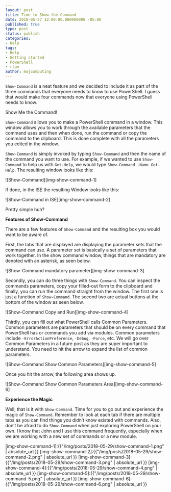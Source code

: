 ```yaml
---
layout: post
title: Time to Show the Command
date: 2018-05-27 12:00:00.000000000 -05:00
published: true
type: post
status: publish
categories:
- Help
tags:
- Help
- Getting started
- PowerShell
- rtpm
author: mwjcomputing
---
```


`Show-Command` is a neat feature and we decided to include it as part of the three commands that everyone needs to know to use PowerShell. I guess that would make four commands now that everyone using PowerShell needs to know.

Show Me the Command!

`Show-Command` allows you to make a PowerShell command in a window. This window allows you to work through the available parameters that the command uses and then when done, run the command or copy the command to the clipboard. This is done complete with all the parameters you edited in the window.

`Show-Command` is simply invoked by typing `Show-Command` and then the name of the command you want to use. For example, if we wanted to use `Show-Command` to help us with `Get-Help`, we would type `Show-Command -Name Get-Help`. The resulting window looks like this:

![Show-Command][img-show-command-1]

If done, in the ISE the resulting Window looks like this:

![Show-Command in ISE][img-show-command-2]

Pretty simple huh?

**Features of Show-Command**

There are a few features of `Show-Command` and the resulting box you would want to be aware of.

First, the tabs that are displayed are displaying the parameter sets that the command can use. A parameter set is basically a set of parameters that work together. In the show command window, things that are mandatory are denoted with an asterisk, as seen below.

![Show-Command mandatory parameter][img-show-command-3]

Secondly, you can do three things with `Show-Command`. You can inspect the commands parameters, copy your filled-out form to the clipboard and finally, you can run the command straight from the window. The first one is just a function of `Show-Command`. The second two are actual buttons at the bottom of the window as seen below.

![Show-Command Copy and Run][img-show-command-4]

Thirdly, you can fill out what PowerShell calls Common Parameters. Common parameters are parameters that should be on every command that PowerShell has or commands you add via modules. Common parameters include `-ErrorActionPreference`, `-Debug`, `-Force`, etc. We will go over Common Parameters in a future post as they are super important to understand. You need to hit the arrow to expand the list of common parameters.

![Show-Command Show Common Parameters][img-show-command-5]

Once you hit the arrow, the following area shows up.

![Show-Command Show Common Parameters Area][img-show-command-6]

**Experience the Magic**

Well, that is it with `Show-Command`. Time for you to go out and experience the magic of `Show-Command`. Remember to look at each tab if there are multiple tabs as you can find things you didn’t know existed with commands. Also, don’t be afraid to do `Show-Command` when just exploring PowerShell on your own. I know that John and I use this command frequently, especially when we are working with a new set of commands or a new module.

[img-show-command-1]:{{"/img/posts/2018-05-29/show-command-1.png" | absolute_url }}
[img-show-command-2]:{{"/img/posts/2018-05-29/show-command-2.png" | absolute_url }}
[img-show-command-3]:{{"/img/posts/2018-05-29/show-command-3.png" | absolute_url }}
[img-show-command-4]:{{"/img/posts/2018-05-29/show-command-4.png" | absolute_url }}
[img-show-command-5]:{{"/img/posts/2018-05-29/show-command-5.png" | absolute_url }}
[img-show-command-6]:{{"/img/posts/2018-05-29/show-command-6.png" | absolute_url }}